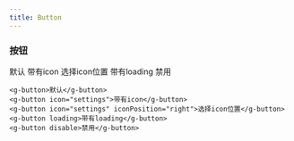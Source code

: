 ```yaml
---
title: Button
---
```

### 按钮

<g-button>默认</g-button>
<g-button icon="settings">带有icon</g-button>
<g-button icon="settings" iconPosition="right">选择icon位置</g-button>
<g-button loading>带有loading</g-button>
<g-button disable>禁用</g-button>
```
<g-button>默认</g-button>
<g-button icon="settings">带有icon</g-button>
<g-button icon="settings" iconPosition="right">选择icon位置</g-button>
<g-button loading>带有loading</g-button>
<g-button disable>禁用</g-button>
```

